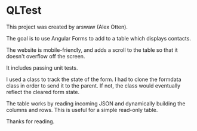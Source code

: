 # QLTest

This project was created by arswaw (Alex Otten).

The goal is to use Angular Forms to add to a table which displays contacts.

The website is mobile-friendly, and adds a scroll to the table so that it doesn't overflow off the screen.

It includes passing unit tests.

I used a class to track the state of the form. I had to clone the formdata class in order to send it to the parent.
If not, the class would eventually reflect the cleared form state.

The table works by reading incoming JSON and dynamically building the columns and rows. This is useful
for a simple read-only table.

Thanks for reading.
